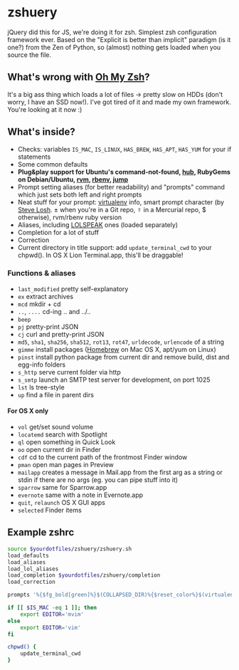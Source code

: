 # zshuery
jQuery did this for JS, we're doing it for zsh. Simplest zsh configuration framework ever. Based on the "Explicit is better than implicit" paradigm (is it one?) from the Zen of Python, so (almost) nothing gets loaded when you source the file.

## What's wrong with [Oh My Zsh](https://github.com/robbyrussell/oh-my-zsh)?
It's a big ass thing which loads a lot of files → pretty slow on HDDs (don't worry, I have an SSD now!). I've got tired of it and made my own framework. You're looking at it now :)

## What's inside?

- Checks: variables `IS_MAC`, `IS_LINUX`, `HAS_BREW`, `HAS_APT`, `HAS_YUM` for your if statements
- Some common defaults
- **Plug&play support for Ubuntu's command-not-found, [hub](http://chriswanstrath.com/hub/), RubyGems on Debian/Ubuntu, [rvm](http://rvm.beginrescueend.com), [rbenv](https://github.com/sstephenson/rbenv), [jump](https://github.com/afriggeri/jump)**
- Prompt setting aliases (for better readability) and "prompts" command which just sets both left and right prompts
- Neat stuff for your prompt: [virtualenv](http://www.virtualenv.org/) info, smart prompt character (by [Steve Losh](http://stevelosh.com). ± when you're in a Git repo, ☿ in a Mercurial repo, $ otherwise), rvm/rbenv ruby version
- Aliases, including [LOLSPEAK](http://aur.archlinux.org/packages/lolbash/lolbash/lolbash.sh) ones (loaded separately)
- Completion for a lot of stuff
- Correction
- Current directory in title support: add `update_terminal_cwd` to your chpwd(). In OS X Lion Terminal.app, this'll be draggable!

### Functions & aliases

- `last_modified` pretty self-explanatory
- `ex` extract archives
- `mcd` mkdir + cd
- `..`, `....` cd-ing .. and ../..
- `beep`
- `pj` pretty-print JSON
- `cj` curl and pretty-print JSON
- `md5`, `sha1`, `sha256`, `sha512`, `rot13`, `rot47`, `urldecode`, `urlencode` of a string
- `gimme` install packages ([Homebrew](http://mxcl.github.com/homebrew/) on Mac OS X, apt/yum on Linux)
- `pinst` install python package from current dir and remove build, dist and egg-info folders
- `s_http` serve current folder via http
- `s_smtp` launch an SMTP test server for development, on port 1025
- `lst` ls tree-style
- `up` find a file in parent dirs

#### For OS X only

- `vol` get/set sound volume
- `locatemd` search with Spotlight
- `ql` open something in Quick Look
- `oo` open current dir in Finder
- `cdf` cd to the current path of the frontmost Finder window
- `pman` open man pages in Preview
- `mailapp` creates a message in Mail.app from the first arg as a string or stdin if there are no args (eg. you can pipe stuff into it)
- `sparrow` same for Sparrow.app
- `evernote` same with a note in Evernote.app
- `quit`, `relaunch` OS X GUI apps
- `selected` Finder items

## Example zshrc
```sh
source $yourdotfiles/zshuery/zshuery.sh
load_defaults
load_aliases
load_lol_aliases
load_completion $yourdotfiles/zshuery/completion
load_correction

prompts '%{$fg_bold[green]%}$(COLLAPSED_DIR)%{$reset_color%}$(virtualenv_info) %{$fg[yellow]%}$(prompt_char)%{$reset_color%} ' '%{$fg[red]%}$(ruby_version)%{$reset_color%}'

if [[ $IS_MAC -eq 1 ]]; then
    export EDITOR='mvim'
else
    export EDITOR='vim'
fi

chpwd() {
    update_terminal_cwd
}
```
